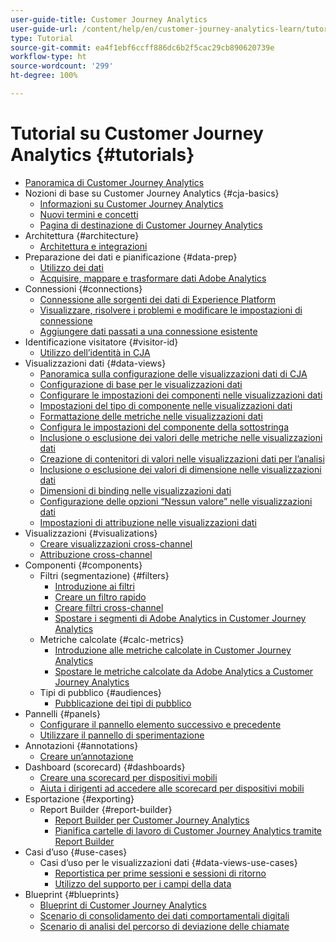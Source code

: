 ```yaml
---
user-guide-title: Customer Journey Analytics
user-guide-url: /content/help/en/customer-journey-analytics-learn/tutorials/overview.html
type: Tutorial
source-git-commit: ea4f1ebf6ccff886dc6b2f5cac29cb890620739e
workflow-type: ht
source-wordcount: '299'
ht-degree: 100%

---
```



# Tutorial su Customer Journey Analytics {#tutorials}

+ [Panoramica di Customer Journey Analytics](overview.md)
+ Nozioni di base su Customer Journey Analytics {#cja-basics}
   + [Informazioni su Customer Journey Analytics](cja-basics/understanding-customer-journey-analytics.md)
   + [Nuovi termini e concetti](cja-basics/new-terms-and-concepts-in-cja.md)
   + [Pagina di destinazione di Customer Journey Analytics](cja-basics/customer-journey-analytics-landing-page.md)
+ Architettura {#architecture}
   + [Architettura e integrazioni](architecture/architecture-and-integrations-of-cja.md)
+ Preparazione dei dati e pianificazione {#data-prep}
   + [Utilizzo dei dati](data-prep/working-with-data-in-cja.md)
   + [Acquisire, mappare e trasformare dati Adobe Analytics](data-prep/ingest-map-and-transform-adobe-analytics-data.md)
+ Connessioni {#connections}
   + [Connessione alle sorgenti dei dati di Experience Platform](connections/connecting-customer-journey-analytics-to-data-sources-in-platform.md)
   + [Visualizzare, risolvere i problemi e modificare le impostazioni di connessione](connections/connections-details-experience-in-cja.md)
   + [Aggiungere dati passati a una connessione esistente](connections/add-past-data-to-an-existing-connection-in-cja.md)
+ Identificazione visitatore {#visitor-id}
   + [Utilizzo dell’identità in CJA](visitor-id/understanding-how-customer-journey-analytics-uses-identity.md)
+ Visualizzazioni dati {#data-views}
   + [Panoramica sulla configurazione delle visualizzazioni dati di CJA](data-views/overview-of-configuring-data-views-for-cja.md)
   + [Configurazione di base per le visualizzazioni dati](data-views/basic-configuration-for-data-views.md)
   + [Configurare le impostazioni dei componenti nelle visualizzazioni dati](data-views/configuring-component-settings-in-data-views.md)
   + [Impostazioni del tipo di componente nelle visualizzazioni dati](data-views/component-type-settings-in-data-views.md)
   + [Formattazione delle metriche nelle visualizzazioni dati](data-views/formatting-metrics-in-data-views.md)
   + [Configura le impostazioni del componente della sottostringa](data-views/configure-substring-component-settings.md)
   + [Inclusione o esclusione dei valori delle metriche nelle visualizzazioni dati](data-views/include-or-exclude-metric-values-in-data-views.md)
   + [Creazione di contenitori di valori nelle visualizzazioni dati per l’analisi](data-views/creating-value-buckets-in-data-views-for-analysis.md)
   + [Inclusione o esclusione dei valori di dimensione nelle visualizzazioni dati](data-views/include-or-exclude-dimension-values-in-data-views.md)
   + [Dimensioni di binding nelle visualizzazioni dati](data-views/binding-dimensions-in-data-views.md)
   + [Configurazione delle opzioni “Nessun valore” nelle visualizzazioni dati](data-views/configure-no-value-options-in-data-views.md)
   + [Impostazioni di attribuzione nelle visualizzazioni dati](data-views/attribution-settings-in-data-views.md)
+ Visualizzazioni {#visualizations}
   + [Creare visualizzazioni cross-channel](visualizations/creating-cross-channel-visualizations-in-customer-journey-analytics.md)
   + [Attribuzione cross-channel](visualizations/cross-channel-attribution-in-customer-journey-analytics.md)
+ Componenti {#components}
   + Filtri (segmentazione) {#filters}
      + [Introduzione ai filtri](components/filters/introduction-to-filters-in-cja.md)
      + [Creare un filtro rapido](components/filters/create-a-quick-filter.md)
      + [Creare filtri cross-channel](components/filters/creating-cross-channel-filters-in-customer-journey-analytics.md)
      + [Spostare i segmenti di Adobe Analytics in Customer Journey Analytics](components/filters/moving-adobe-analytics-segments-to-customer-journey-analytics.md)
   + Metriche calcolate {#calc-metrics}
      + [Introduzione alle metriche calcolate in Customer Journey Analytics](components/calc-metrics/introduction-to-calculated-metrics-in-customer-journey-analytics.md)
      + [Spostare le metriche calcolate da Adobe Analytics a Customer Journey Analytics](components/calc-metrics/moving-your-calculated-metrics-from-adobe-analytics-to-customer-journey-analytics.md)
   + Tipi di pubblico {#audiences}
      + [Pubblicazione dei tipi di pubblico](components/audiences/audience-publishing-for-cja.md)
+ Pannelli {#panels}
   + [Configurare il pannello elemento successivo e precedente](panels/configure-next-previous-item-panel.md)
   + [Utilizzare il pannello di sperimentazione](panels/use-the-experimentation-panel.md)
+ Annotazioni {#annotations}
   + [Creare un’annotazione](components/create-an-annotation.md)
+ Dashboard (scorecard) {#dashboards}
   + [Creare una scorecard per dispositivi mobili](dashboards/create-a-mobile-scorecard.md)
   + [Aiuta i dirigenti ad accedere alle scorecard per dispositivi mobili](dashboards/assist-executives-to-access-mobile-scorecards.md)
+ Esportazione {#exporting}
   + Report Builder {#report-builder}
      + [Report Builder per Customer Journey Analytics](exporting/report-builder/report-builder-for-customer-journey-analytics.md)
      + [Pianifica cartelle di lavoro di Customer Journey Analytics tramite Report Builder](exporting/report-builder/schedule-cja-workbooks-using-report-builder.md)
+ Casi d’uso {#use-cases}
   + Casi d’uso per le visualizzazioni dati {#data-views-use-cases}
      + [Reportistica per prime sessioni e sessioni di ritorno](use-cases/data-views-use-cases/first-time-and-returning-sessions.md)
      + [Utilizzo del supporto per i campi della data](use-cases/data-views-use-cases/leverage-date-field-support.md)
+ Blueprint {#blueprints}
   + [Blueprint di Customer Journey Analytics](https://experienceleague.adobe.com/docs/blueprints-learn/architecture/customer-journey-analytics/overview.html?lang=it)
   + [Scenario di consolidamento dei dati comportamentali digitali](https://experienceleague.adobe.com/docs/blueprints-learn/architecture/customer-journey-analytics/digital-behavioral-data-consolidation.html?lang=it)
   + [Scenario di analisi del percorso di deviazione delle chiamate](https://experienceleague.adobe.com/docs/blueprints-learn/architecture/customer-journey-analytics/call-deflect.html?lang=it#customer-journey-analytics)
